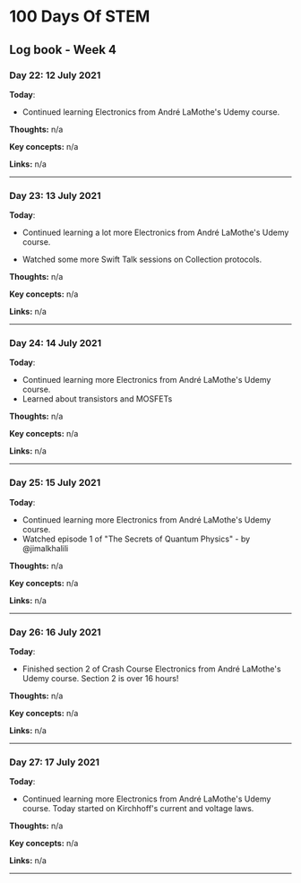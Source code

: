 # 100 Days Of STEM

## Log book - Week 4

### Day 22: 12 July 2021

**Today**:

* Continued learning Electronics from André LaMothe's Udemy course.

**Thoughts:** n/a

**Key concepts:** n/a

**Links:** n/a

---

### Day 23: 13 July 2021

**Today**:

* Continued learning a lot more Electronics from André LaMothe's Udemy course.

* Watched some more Swift Talk sessions on Collection protocols.

**Thoughts:** n/a

**Key concepts:** n/a

**Links:** n/a

---

### Day 24: 14 July 2021

**Today**:

* Continued learning more Electronics from André LaMothe's Udemy course.
* Learned about transistors and MOSFETs

**Thoughts:** n/a

**Key concepts:** n/a

**Links:** n/a

---

### Day 25: 15 July 2021

**Today**:

* Continued learning more Electronics from André LaMothe's Udemy course.
* Watched episode 1 of "The Secrets of Quantum Physics" - by @jimalkhalili 

**Thoughts:** n/a

**Key concepts:** n/a

**Links:** n/a

---

### Day 26: 16 July 2021

**Today**:

* Finished section 2 of Crash Course Electronics from André LaMothe's Udemy course. Section 2 is over 16 hours!

**Thoughts:** n/a

**Key concepts:** n/a

**Links:** n/a

---

### Day 27: 17 July 2021

**Today**:

* Continued learning more Electronics from André LaMothe's Udemy course. Today started on Kirchhoff's current and voltage laws.

**Thoughts:** n/a

**Key concepts:** n/a

**Links:** n/a

---
